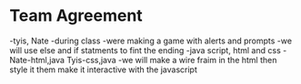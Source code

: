 # Team Agreement
-tyis, Nate
-during class
-were making a game with alerts and prompts
-we will use else and if statments to fint the ending
-java script, html and css
-Nate-html,java    Tyis-css,java
-we will make a wire fraim in the html then style it them make it interactive with the javascript
